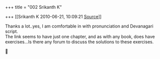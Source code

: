 +++
title = "002 Srikanth K"

+++
[[Srikanth K	2010-06-21, 10:09:21 [Source](https://groups.google.com/g/samskrita/c/cw5EpUT2JZA)]]



Thanks a lot..yes, I am comfortable in with pronunciation and Devanagari script.  
The link seems to have just one chapter, and as with any book, does have exercises...Is there any forum to discuss the solutions to these exercises.



